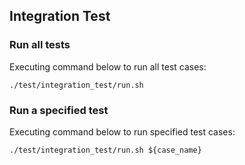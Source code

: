 ## Integration Test

### Run all tests

Executing command below to run all test cases:

```shell
./test/integration_test/run.sh
```

### Run a specified test

Executing command below to run specified test cases:

```shell
./test/integration_test/run.sh ${case_name}
```
